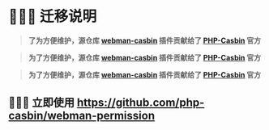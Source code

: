 # 🔰🔰🔰 迁移说明
> **了为方便维护，源仓库 [webman-casbin](https://github.com/Tinywan/webman-casbin ) 插件贡献给了 [PHP-Casbin](https://github.com/php-casbin/webman-permission) 官方**

> **为了方便维护，源仓库 [webman-casbin](https://github.com/Tinywan/webman-casbin )  插件贡献给了 [PHP-Casbin](https://github.com/php-casbin/webman-permission) 官方**

> **为了方便维护，源仓库 [webman-casbin](https://github.com/Tinywan/webman-casbin )  插件贡献给了 [PHP-Casbin](https://github.com/php-casbin/webman-permission) 官方**

## 🔰🔰🔰 立即使用 https://github.com/php-casbin/webman-permission
